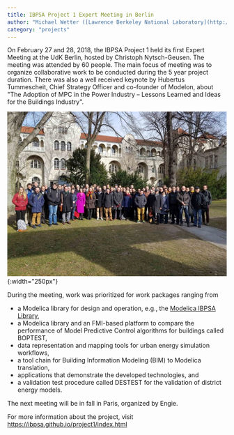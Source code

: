```yaml
---
title: IBPSA Project 1 Expert Meeting in Berlin
author: "Michael Wetter ([Lawrence Berkeley National Laboratory](http://simulationresearch.lbl.gov/modelica))"
category: "projects"
---
```


On February 27 and 28, 2018, the IBPSA Project 1 held its first Expert Meeting at the UdK Berlin, hosted by Christoph Nytsch-Geusen.
The meeting was attended by 60 people. The main focus of meeting was to organize collaborative work
to be conducted during the 5 year project duration.
There was also a well received keynote by Hubertus Tummescheit,
Chief Strategy Officer and co-founder of Modelon,
about "The Adoption of MPC in the Power Industry – Lessons Learned and Ideas for the Buildings Industry".

![IBPSA Project 1 Expert Meeting Attendees](berlin-photo.jpg "IBPSA Project 1 Expert Meeting Attendees"){:width="250px"}

During the meeting, work was prioritized for work packages ranging
from 
* a Modelica library for design and operation, e.g., the [Modelica IBPSA Library](https://github.com/ibpsa/modelica-ibpsa),
* a Modelica library and an FMI-based platform to compare the performance of Model Predictive Control algorithms for buildings called BOPTEST,
* data representation and mapping tools for urban energy simulation workflows,
* a tool chain for Building Information Modeling (BIM) to Modelica translation,
* applications that demonstrate the developed technologies, and
* a validation test procedure called DESTEST for the validation of district energy models.

The next meeting will be in fall in Paris, organized by Engie.

For more information about the project, visit https://ibpsa.github.io/project1/index.html
